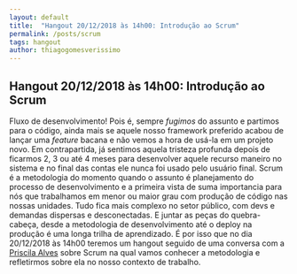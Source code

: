 ```yaml
---
layout: default
title:  "Hangout 20/12/2018 às 14h00: Introdução ao Scrum"
permalink: /posts/scrum
tags: hangout
author: thiagogomesverissimo
---
```


<h2>Hangout 20/12/2018 às 14h00: Introdução ao Scrum </h2>

Fluxo de desenvolvimento! Pois é, sempre *fugimos* do assunto e partimos
para o código, ainda mais se aquele nosso framework preferido acabou de lançar
uma *feature* bacana e não vemos a hora de usá-la em um projeto novo.
Em contrapartida, já sentimos aquela tristeza profunda depois de ficarmos
2, 3 ou até 4 meses para desenvolver aquele recurso maneiro no sistema e no final
das contas ele nunca foi usado pelo usuário final. Scrum é a metodologia do
momento quando o assunto é planejamento do processo de desenvolvimento e a primeira
vista de suma importancia para nós que trabalhamos em menor ou maior 
grau com produção de código nas nossas unidades. Tudo fica mais complexo no setor
público, com devs e demandas dispersas e desconectadas. E juntar as peças do 
quebra-cabeça, desde a metodologia de desenvolvimento até o deploy na produção é
uma longa trilha de aprendizado.
É por isso que no dia 20/12/2018 às 14h00 teremos um hangout seguido de uma 
conversa com a [Priscila Alves](https://github.com/pcalvesUSP) sobre Scrum
na qual vamos conhecer a metodologia e refletirmos sobre ela no nosso contexto
de trabalho. 
